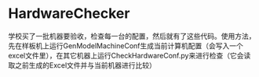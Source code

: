 # HardwareChecker
 学校买了一批机器要验收，检查每一台的配置，然后就有了这些代码。使用方法，先在样板机上运行GenModelMachineConf生成当前计算机配置（会写入一个excel文件里），在其它机器上运行CheckHardwareConf.py来进行检查（它会读取之前生成的Excel文件并与当前机器进行比较）
